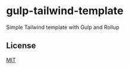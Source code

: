 # gulp-tailwind-template

Simple Tailwind template with Gulp and Rollup

## License

[MIT](/LICENSE)
